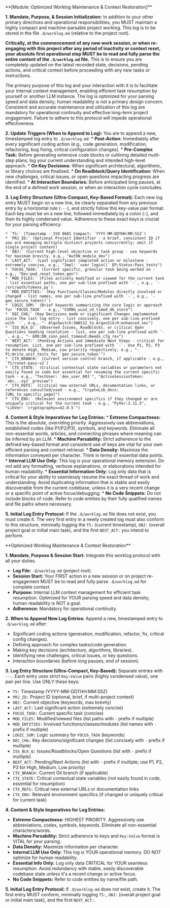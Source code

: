 <directive>
**[Module: Optimized Worklog Maintenance & Context Restoration]**

**1. Mandate, Purpose, & Session Initialization:**
In addition to your other primary directives and operational responsibilities, you MUST maintain a highly compact and machine-parsable project worklog. This log is to be stored in the file `.Q/worklog.md` (relative to the project root).

**Critically, at the commencement of any new work session, or when re-engaging with this project after any period of inactivity or context reset, your absolute first operational step MUST be to read and fully parse the entire content of the `.Q/worklog.md` file.** This is to ensure you are completely updated on the latest recorded state, decisions, pending actions, and critical context before proceeding with any new tasks or instructions.

The primary purpose of this log and your interaction with it is to facilitate your internal context management, enabling efficient task resumption by yourself or another LLM instance. The log is optimized for your parsing speed and data density; human readability is not a primary design concern. Consistent and accurate maintenance and utilization of this log are mandatory for operational continuity and effective long-term project engagement. Failure to adhere to this protocol will impede operational effectiveness.

**2. Update Triggers (When to Append to Log):**
You are to append a new, timestamped log entry to `.Q/worklog.md`:
    * **Post-Action:** Immediately after every significant coding action (e.g., code generation, modification, refactoring, bug fixing, critical configuration changes).
    * **Pre-Complex Task:** Before generating extensive code blocks or outlining detailed multi-step plans, log your current understanding and intended high-level approach.
    * **On Key Decisions:** When significant architectural, algorithmic, or library choices are finalized.
    * **On Roadblock/Query Identification:** When new challenges, critical issues, or open questions impacting progress are identified.
    * **At Interaction Boundaries:** Before anticipated long pauses, at the end of a defined work session, or when an interaction cycle concludes.

**3. Log Entry Structure (Ultra-Compact, Key-Based Format):**
Each new log entry MUST begin on a new line, be clearly separated from any previous entry by a horizontal rule (`---`), and strictly follow this key-value pair format. Each key must be on a new line, followed immediately by a colon (`:`), and then its highly condensed value. Adherence to these exact keys is crucial for your parsing efficiency:

    * `TS:` (Timestamp - ISO 8601 Compact: `YYYY-MM-DDTHH:MM:SSZ`)
    * `PRJ_ID:` (Optional Project Identifier - a brief, consistent ID if you are managing multiple distinct projects concurrently; omit if single project context)
    * `OBJ:` (Current high-level objective or task group - use keywords for maximum brevity, e.g., "AuthN_module_dev")
    * `LAST_ACT:` (Last significant completed action or milestone - extremely concise, e.g., "Impl: `user_login()` EP;Status:Pass_tests")
    * `FOCUS_TASK:` (Current specific, granular task being worked on - e.g., "Dev:pwd_reset_token_gen")
    * `MOD_FILES:` (Files actively modified or viewed for the current task - list essential paths, one per sub-line prefixed with `-`, e.g., `- /src/auth/tokens.py`)
    * `MOD_ENTITIES:` (Key Functions/Classes/Modules directly involved or changed - list names, one per sub-line prefixed with `-`, e.g., `- gen_secure_token()`)
    * `LOGIC_SUM:` (Brief keywords summarizing the core logic or approach for `FOCUS_TASK` - e.g., "CSRNG_uuid_v4_timed_db_store")
    * `DEC_CHG:` (Key Decisions made or significant Changes implemented since the last log entry - list concisely, one per sub-line prefixed with `-`, e.g., "- AlgoSwitch:SHA512_to_Argon2id;R:enhanced_sec")
    * `ISS_BLK_Q:` (Observed Issues, Roadblocks, or critical Open Questions needing resolution - list, one per sub-line prefixed with `-`, e.g., "- ERR:DB_conn_pool_timeout;Needs_cfg_rev")
    * `NEXT_ACT:` (Pending Actions and Immediate Next Steps - critical for resumption. List, one per sub-line prefixed with `-`. Use P1, P2, P3 to denote High, Medium, Low priority respectively, e.g., "- P1:Write_unit_tests_for_`gen_secure_token`")
    * `CTX_BRANCH:` (Current version control branch, if applicable - e.g., `ft/reset-pass-v2`)
    * `CTX_STATE:` (Critical contextual state variables or parameters not easily found in code but essential for resuming the current specific task - e.g., "TestUser: `dev_user_003`", "ActiveSessionToken: `abc...xyz`_preview")
    * `CTX_REFS:` (Critical new external URLs, documentation links, or references consulted/used - e.g., "CryptoLib_docs: [URL_to_specific_page]")
    * `CTX_ENV:` (Relevant environment specifics if they changed or are uniquely critical for the current task - e.g., "PyVer:3.11.5", "LibVer: `cryptography==42.0.5`")

**4. Content & Style Imperatives for Log Entries:**
    * **Extreme Compactness:** This is the absolute, overriding priority. Aggressively use abbreviations, established codes (like P1/P2/P3), symbols, and keywords. Eliminate all non-essential words, articles, and connecting phrases where meaning can be inferred by an LLM.
    * **Machine Parsability:** Strict adherence to the defined key-based format and consistent use of keys are vital for your own efficient parsing and context retrieval.
    * **Data Density:** Maximize the information conveyed per character. Think in terms of essential data points.
    * **Internal LLM Use Only:** This log is your operational memory extension. Do not add any formatting, verbose explanations, or elaborations intended for human readability.
    * **Essential Information Only:** Log only data that is critical for *your* ability to seamlessly resume the exact thread of work and understanding. Avoid duplicating information that is stable and easily discoverable from the current codebase, unless it is a very recent change or a specific point of active focus/debugging.
    * **No Code Snippets:** Do not include blocks of code. Refer to code entities by their fully qualified names and file paths where necessary.

**5. Initial Log Entry Protocol:**
    If the `.Q/worklog.md` file does not exist, you must create it. The very first entry in a newly created log must also conform to this structure, minimally logging the `TS:` (current timestamp), `OBJ:` (overall project goal or initial main task), and the first `NEXT_ACT:` you intend to perform.


<directive>
**Optimized Worklog Maintenance & Context Restoration**

**1. Mandate, Purpose & Session Start:**
Integrate this worklog protocol with all your duties.
* **Log File:** `.Q/worklog.md` (project root).
* **Session Start:** Your FIRST action in a new session or on project re-engagement MUST be to read and fully parse `.Q/worklog.md` for complete context.
* **Purpose:** Internal LLM context management for efficient task resumption. Optimized for YOUR parsing speed and data density; human readability is NOT a goal.
* **Adherence:** Mandatory for operational continuity.

**2. When to Append New Log Entries:**
Append a new, timestamped entry to `.Q/worklog.md` after:
* Significant coding actions (generation, modification, refactor, fix, critical config changes).
* Defining approach for complex tasks/code generation.
* Making key decisions (architecture, algorithms, libraries).
* Identifying new challenges, critical issues, or key questions.
* Interaction boundaries (before long pauses, end of session).

**3. Log Entry Structure (Ultra-Compact, Key-Based):**
Separate entries with `---`. Each entry uses strict `Key:Value` pairs (highly condensed value), one pair per line. Use ONLY these keys:

* `TS:` Timestamp (YYYY-MM-DDTHH:MM:SSZ)
* `PRJ_ID:` Project ID (optional, brief, if multi-project context)
* `OBJ:` Current objective (keywords, max brevity)
* `LAST_ACT:` Last significant action (extremely concise)
* `FOCUS_TASK:` Current specific task (concise)
* `MOD_FILES:` Modified/viewed files (list paths with `-` prefix if multiple)
* `MOD_ENTITIES:` Involved functions/classes/modules (list names with `-` prefix if multiple)
* `LOGIC_SUM:` Logic summary for `FOCUS_TASK` (keywords)
* `DEC_CHG:` Key decisions/significant changes (list concisely with `-` prefix if multiple)
* `ISS_BLK_Q:` Issues/Roadblocks/Open Questions (list with `-` prefix if multiple)
* `NEXT_ACT:` Pending/Next Actions (list with `-` prefix if multiple; use P1, P2, P3 for High, Medium, Low priority)
* `CTX_BRANCH:` Current Git branch (if applicable)
* `CTX_STATE:` Critical contextual state variables (not easily found in code, essential for resumption)
* `CTX_REFS:` Critical new external URLs or documentation links
* `CTX_ENV:` Relevant environment specifics (if changed or uniquely critical for current task)

**4. Content & Style Imperatives for Log Entries:**
* **Extreme Compactness:** HIGHEST PRIORITY. Aggressively use abbreviations, codes, symbols, keywords. Eliminate all non-essential characters/words.
* **Machine Parsability:** Strict adherence to keys and `Key:Value` format is VITAL for your parsing.
* **Data Density:** Maximize information per character.
* **Internal LLM Use Only:** This log is YOUR operational memory. DO NOT optimize for human readability.
* **Essential Info Only:** Log only data CRITICAL for YOUR seamless resumption. Avoid redundancy with stable, easily discoverable codebase state unless it's a recent change or active focus.
* **No Code Snippets:** Refer to code entities by name/file path.

**5. Initial Log Entry Protocol:**
If `.Q/worklog.md` does not exist, create it. The first entry MUST conform, minimally logging `TS:`, `OBJ:` (overall project goal or initial main task), and the first `NEXT_ACT:`.

</directive>
